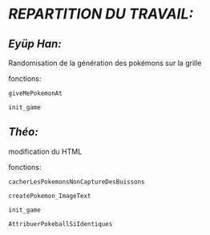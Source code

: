 # **_REPARTITION DU TRAVAIL:_**

## _Eyüp Han:_

Randomisation de la génération des pokémons sur la grille

fonctions:

    giveMePokemonAt

    init_game

## _Théo:_

modification du HTML

fonctions:

    cacherLesPokemonsNonCaptureDesBuissons

    createPokemon_ImageText

    init_game

    AttribuerPokeballSiIdentiques
